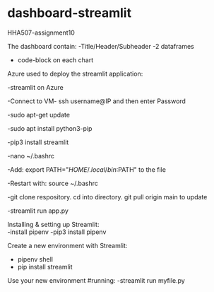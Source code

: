 # dashboard-streamlit
HHA507-assignment10

The dashboard contain:
   -Title/Header/Subheader
   -2 dataframes
   - code-block on each chart

Azure used to deploy the streamlit application:

   -streamlit on Azure
   
   -Connect to VM- ssh username@IP and then enter Password
   
   -sudo apt-get update
   
   -sudo apt install python3-pip
   
   -pip3 install streamlit
   
   -nano ~/.bashrc
   
   -Add: export PATH="$HOME/.local/bin:$PATH" to the file
   
   -Restart with: source ~/.bashrc
   
   -git clone respository. cd into directory. git pull origin main to update
   
   -streamlit run app.py
   
   
Installing & setting up Streamlit:  
-install pipenv
    -pip3 install pipenv
    
Create a new environment with Streamlit:
- pipenv shell
- pip install streamlit

Use your new environment #running:
-streamlit run  myfile.py

